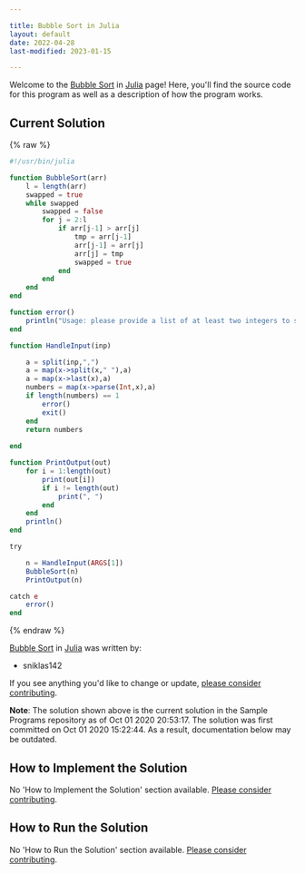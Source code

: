 ```yaml
---

title: Bubble Sort in Julia
layout: default
date: 2022-04-28
last-modified: 2023-01-15

---
```


Welcome to the [Bubble Sort](https://sampleprograms.io/projects/bubble-sort) in [Julia](https://sampleprograms.io/languages/julia) page! Here, you'll find the source code for this program as well as a description of how the program works.

## Current Solution

{% raw %}

```julia
#!/usr/bin/julia

function BubbleSort(arr)
    l = length(arr)
    swapped = true
    while swapped
        swapped = false
        for j = 2:l
            if arr[j-1] > arr[j]
                tmp = arr[j-1]
                arr[j-1] = arr[j]
                arr[j] = tmp
                swapped = true
            end
        end
    end
end

function error()
    println("Usage: please provide a list of at least two integers to sort in the format \"1, 2, 3, 4, 5\"")
end

function HandleInput(inp)

    a = split(inp,",")
    a = map(x->split(x," "),a)
    a = map(x->last(x),a)
    numbers = map(x->parse(Int,x),a)
    if length(numbers) == 1
        error()
        exit()
    end
    return numbers
    
end

function PrintOutput(out)
    for i = 1:length(out)
        print(out[i])
        if i != length(out)
            print(", ")
        end
    end
    println()
end

try

    n = HandleInput(ARGS[1])
    BubbleSort(n)
    PrintOutput(n)

catch e
    error()
end
```

{% endraw %}

[Bubble Sort](https://sampleprograms.io/projects/bubble-sort) in [Julia](https://sampleprograms.io/languages/julia) was written by:

- sniklas142

If you see anything you'd like to change or update, [please consider contributing](https://github.com/TheRenegadeCoder/sample-programs).

**Note**: The solution shown above is the current solution in the Sample Programs repository as of Oct 01 2020 20:53:17. The solution was first committed on Oct 01 2020 15:22:44. As a result, documentation below may be outdated.

## How to Implement the Solution

No 'How to Implement the Solution' section available. [Please consider contributing](https://github.com/TheRenegadeCoder/sample-programs-website).

## How to Run the Solution

No 'How to Run the Solution' section available. [Please consider contributing](https://github.com/TheRenegadeCoder/sample-programs-website).